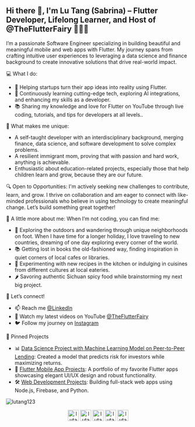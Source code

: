 <h2 >Hi there 👋, I'm Lu Tang (Sabrina) – Flutter Developer, Lifelong Learner, and Host of @TheFlutterFairy 🧚‍♀️✨ </h2>

<p >I’m a passionate Software Engineer specializing in building beautiful and meaningful mobile and web apps with Flutter. My journey spans from crafting intuitive user experiences to leveraging a data science and finance background to create innovative solutions that drive real-world impact. </p> 

💻 What I do:
- 🚀 Helping startups turn their app ideas into reality using Flutter. 
- 🌱 Continuously learning cutting-edge tech, exploring AI integrations, and enhancing my skills as a developer.
- 📚 Sharing my knowledge and love for Flutter on YouTube through live coding, tutorials, and tips for developers at all levels..

🌟 What makes me unique:

- A self-taught developer with an interdisciplinary background, merging finance, data science, and software development to solve complex problems.
- A resilient immigrant mom, proving that with passion and hard work, anything is achievable.
- Enthusiastic about education-related projects, especially those that help children learn and grow, because they are our future.

🔍 Open to Opportunities:
I'm actively seeking new challenges to contribute, learn, and grow. I thrive on collaboration and am eager to connect with like-minded professionals who believe in using technology to create meaningful change. Let’s build something great together!

🤗 A little more about me:
When I’m not coding, you can find me:
- 🌄 Exploring the outdoors and wandering through unique neighborhoods on foot. When I have time for a longer holiday, I love traveling to new countries, dreaming of one day exploring every corner of the world.
- 📚 Getting lost in books the old-fashioned way, finding inspiration in quiet corners of local cafes or libraries.
- 🥘 Experimenting with new recipes in the kitchen or indulging in cuisines from different cultures at local eateries.
- 🌶️ Savoring authentic Sichuan spicy food while brainstorming my next big project.

🤝 Let’s connect!
- 📫 Reach me [@LinkedIn](https://linkedin.com/in/lutang123)
- 🎥 Watch my latest videos on YouTube [@TheFlutterFairy](https://www.youtube.com/channel/UCREeNdRLjKigA5XlQyt0-CA)
- 🐦 Follow my journey on [Instagram](https://www.instagram.com/like_lulu_like_lulia/)

📌 Pinned Projects
- 📊 [Data Science Project with Machine Learning Model on Peer-to-Peer Lending](https://github.com/lutang123/Data-Science-Projects): Created a model that predicts risk for investors while maximizing returns.
- 📱 [Flutter Mobile App Projects](https://github.com/lutang123/Flutter-MobileApp-Projects): A portfolio of my favorite Flutter apps showcasing elegant UI/UX design and robust functionality.
- 🛠️ [Web Development Projects](https://github.com/lutang123/Web-Development-Projects): Building full-stack web apps using Node.js, Firebase, and Python.

<p align="left"> <img src="https://komarev.com/ghpvc/?username=lutang123" alt="lutang123" /> </p>

<!-- <a href="https://github.com/lutang123/github-readme-stats">
  <img align="center" src="https://github-readme-stats.vercel.app/api/pin/?username=lutang123&repo=github-readme-stats" />
</a> -->
<!-- <a href="https://github.com/lutang123/Flutter-MobileApp-Projects">
  <img align="center" src="https://github-readme-stats.vercel.app/api/pin/?username=lutang123&repo=Flutter-MobileApp-Projects" />
</a> -->

<!-- Featured Project: 
[![Readme Card](https://github-readme-stats.vercel.app/api/pin/?username=lutang123&repo=Flutter-MobileApp-Projects&show_owner=true&theme=dracula)](https://github.com/lutang123/Flutter-MobileApp-Projects) -->


<!-- ### Contact me: -->
<p align="center">
<a href="https://www.youtube.com/channel/UCREeNdRLjKigA5XlQyt0-CA"><img align="center" src="https://cdn.jsdelivr.net/npm/simple-icons@3.0.1/icons/youtube.svg" alt="lutang" height="30" width="30" /></a>
<a href="https://twitter.com/TheFlutterFairy"><img align="center" src="https://cdn.jsdelivr.net/npm/simple-icons@3.0.1/icons/twitter.svg" alt="lutang" height="30" width="30" /></a>
<a href="https://linkedin.com/in/lutang123"><img align="center" src="https://cdn.jsdelivr.net/npm/simple-icons@3.0.1/icons/linkedin.svg" alt="lutang" height="30" width="30" /></a>
<a href="https://www.facebook.com/lu.tang.1422"><img align="center" src="https://cdn.jsdelivr.net/npm/simple-icons@3.0.1/icons/facebook.svg" alt="lutang" height="30" width="30" /></a>
<a href="https://www.instagram.com/like_lulu_like_lulia/"><img align="center" src="https://cdn.jsdelivr.net/npm/simple-icons@3.0.1/icons/instagram.svg" alt="lutang" height="30" width="30" /></a>
</p>


